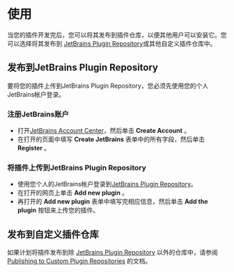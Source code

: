 # 使用
当您的插件开发完后，您可以将其发布到插件仓库，以便其他用户可以安装它。您可以选择将其发布到 [JetBrains Plugin Repository](https://plugins.jetbrains.com/)或其他自定义插件仓库中。

## 发布到JetBrains Plugin Repository
要将您的插件上传到JetBrains Plugin Repository，您必须先使用您的个人JetBrains帐户登录。

### **注册JetBrains账户**
- 打开[JetBrains Account Center](https://account.jetbrains.com/)，然后单击 **Create Account** 。   
- 在打开的页面中填写 **Create JetBrains** 表单中的所有字段，然后单击 **Register** 。

### **将插件上传到JetBrains Plugin Repository**  
-  使用您个人的JetBrains帐户登录到[JetBrains Plugin Repository](https://plugins.jetbrains.com/author/me)。
-  在打开的网页上单击 **Add new plugin** 。  
-  再打开的 **Add new plugin** 表单中填写完相应信息，然后单击  **Add the plugin** 按钮来上传您的插件。

## 发布到自定义插件仓库
如果计划将插件发布到除 [JetBrains Plugin Repository](https://plugins.jetbrains.com/) 以外的仓库中，请参阅 [Publishing to Custom Plugin Repositories]() 的文档。
